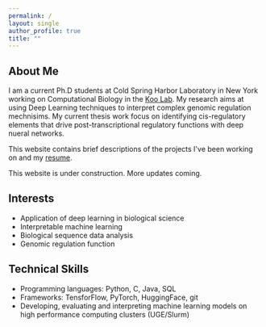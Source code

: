 ```yaml
---
permalink: /
layout: single
author_profile: true
title: ""
---
```

## About Me

I am a current Ph.D students at Cold Spring Harbor Laboratory in New York working on Computational Biology in the [Koo Lab](https://koolab.cshl.edu/). My research aims at using Deep Learning techniques to interpret complex genomic regulation mechnisims. My current thesis work focus on identifying cis-regulatory elements that drive post-transcriptional regulatory functions with deep nueral networks.

This website contains brief descriptions of the projects I've been working on and my [resume](/assets/files/CV_2024.pdf). 

This website is under construction. More updates coming.

## Interests

- Application of deep learning in biological science
- Interpretable machine learning
- Biological sequence data analysis 
- Genomic regulation function

## Technical Skills

- Programming languages: Python, C, Java, SQL
- Frameworks: TensforFlow, PyTorch, HuggingFace, git
- Developing, evaluating and interpreting machine learning models on high performance computing clusters (UGE/Slurm)

